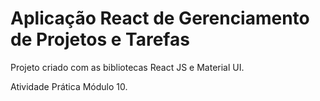 # Aplicação React de Gerenciamento de Projetos e Tarefas

Projeto criado com as bibliotecas React JS e Material UI.

Atividade Prática Módulo 10.
